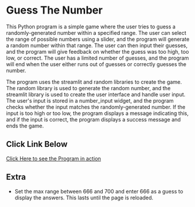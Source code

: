 # Guess The Number
This Python program is a simple game where the user tries to guess a randomly-generated number within a specified range.
The user can select the range of possible numbers using a slider, and the program will generate a random number within that range.
The user can then input their guesses, and the program will give feedback on whether the guess was too high, too low, or correct.
The user has a limited number of guesses, and the program will end when the user either runs out of guesses or correctly guesses the number.

The program uses the streamlit and random libraries to create the game. The random library is used to generate the random number,
and the streamlit library is used to create the user interface and handle user input. The user's input is stored in a number_input widget,
and the program checks whether the input matches the randomly-generated number. If the input is too high or too low, the program displays a
message indicating this, and if the input is correct, the program displays a success message and ends the game.

## Click Link Below 
[Click Here to see the Program in action](https://itsnotrohit02-guessthenumber-guessapp-b1x90t.streamlit.app/)

## Extra
* Set the max range between 666 and 700 and enter 666 as a guess to display the answers. This lasts until the page is reloaded.
